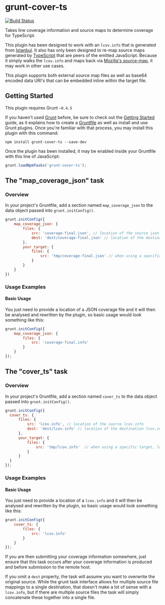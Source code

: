 # grunt-cover-ts
[![Build Status](https://travis-ci.org/kitsonk/grunt-cover-ts.svg)](https://travis-ci.org/kitsonk/grunt-cover-ts)

Takes line coverage information and source maps to determine coverage for TypeScript.

This plugin has been designed to work with an `lcov.info` that is generated from [Istanbul](https://gotwarlost.github.io/istanbul/).  It also has only been designed to re-map source maps generated by [TypeScript](http://www.typescriptlang.org/) that are peers of the emitted JavaScript.  Because it simply walks the `lcov.info` and maps back via [Mozilla's source-map](https://github.com/mozilla/source-map/), it may work in other use cases.

This plugin supports both external source map files as well as base64 encoded data URI's that can be embedded inline within the target file.

## Getting Started

This plugin requires Grunt `~0.4.5`

If you haven't used [Grunt](http://gruntjs.com/) before, be sure to check out the [Getting Started](http://gruntjs.com/getting-started) guide, as it explains how to create a [Gruntfile](http://gruntjs.com/sample-gruntfile) as well as install and use Grunt plugins. Once you're familiar with that process, you may install this plugin with this command:

```shell
npm install grunt-cover-ts --save-dev
```

Once the plugin has been installed, it may be enabled inside your Gruntfile with this line of JavaScript:

```js
grunt.loadNpmTasks('grunt-cover-ts');
```

## The "map_coverage_json" task

### Overview

In your project's Gruntfile, add a section named `map_coverage_json` to the data object passed into `grunt.initConfig()`.

```js
grunt.initConfig({
    map_coverage_json: {
        files: {
            src: 'coverage-final.json', // location of the source json
            dest: 'dest/coverage-final.json' // location of the destination json
        },
        your_target: {
            files: {
                src: 'tmp/coverage-final.json' // when using a specific target, location of your source json
            }
        }
    }
})
```

### Usage Examples

#### Basic Usage

You just need to provide a location of a JSON coverage file and it will then be analysed and rewritten by the plugin, so basic usage would look something like this:

```js
grunt.initConfig({
    map_coverage_json: {
        files: {
            src: 'coverage-final.info'
        }
    }
});
```

## The "cover_ts" task

### Overview

In your project's Gruntfile, add a section named `cover_ts` to the data object passed into `grunt.initConfig()`.

```js
grunt.initConfig({
  cover_ts: {
      files: {
          src: 'lcov.info', // location of the source lcov.info
          dest: 'dest/lcov.info' // location of the destination lcov.info
      },
      your_target: {
          files: {
              src: 'tmp/lcov.info'  // when using a specific target, location of your source lcov.info
          }
      }
  }
});
```

### Usage Examples

#### Basic Usage

You just need to provide a location of a `lcov.info` and it will then be analysed and rewritten by the plugin, so basic usage would look something like this:

```js
grunt.initConfig({
    cover_ts: {
        files: {
            src: 'lcov.info'
        }
    }
});
```

If you are then submitting your coverage information somewhere, just ensure that this task occurs after your coverage information is produced and before submission to the remote host.

If you omit a `dest` property, the task will assume you want to overwrite the original source.  While the grunt task interface allows for multiple source file mappings to a single destination, that doesn't make a lot of sense with a `lcov.info`, but if there are multiple source files the task will simply concatenate these together into a single file.
